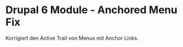 Drupal 6 Module - Anchored Menu Fix
===================================

Korrigiert den Active Trail von Menus mit Anchor Links.